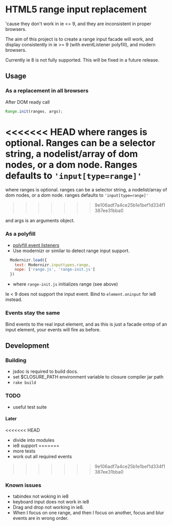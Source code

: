 # HTML5 range input replacement

'cause they don't work in ie <= 9, and they are inconsistent in proper browsers.

The aim of this project is to create a range input facade will work, and display
consistently in ie >= 9 (with eventListener polyfill), and modern browsers.

Currently ie 8 is not fully supported. This will be fixed in a future release.

## Usage

### As a replacement in all browsers

After DOM ready call

```javascript
Range.init(ranges, args);
```

<<<<<<< HEAD
where ranges is optional. Ranges can be a selector string, a nodelist/array of
dom nodes, or a dom node. Ranges defaults to `'input[type=range]'`
=======
where ranges is optional. ranges can be a selector string, a nodelist/array of
dom nodes, or a dom node. ranges defaults to `'input[type=range]'`
>>>>>>> 9e106adf7a4ce25b1e1bef1d334f1387ee31bba0

and args is an arguments object.

### As a polyfill

* [polyfill
  event listeners](https://developer.mozilla.org/en-US/docs/Web/API/EventTarget/addEventListener?redirectlocale=en-US&redirectslug=DOM%2FEventTarget.addEventListener)
* Use modernizr or similar to detect range input support.
```javascript
  Modernizr.load({
    test: Modernizr.inputtypes.range,
    nope: ['range.js', 'range-init.js']
  })
```

* where `range-init.js` initializes range (see above)

Ie < 9 does not support the input event. Bind to `element.oninput` for ie8 instead.

### Events stay the same

Bind events to the real input element, and as this is just a facade ontop of an
input element, your events will fire as before.

## Development

### Building
* jsdoc is required to build docs.
* set $CLOSURE_PATH environment variable to closure compiler jar path
* `rake build`

### TODO

* useful test suite

#### Later

<<<<<<< HEAD
* divide into modules
* ie8 support
=======
* more tests
* work out all required events
>>>>>>> 9e106adf7a4ce25b1e1bef1d334f1387ee31bba0

### Known issues

* tabindex not woking in ie8
* keyboard input does not work in ie8
* Drag and drop not working in ie8.
* When I focus on one range, and then I focus on another, focus and blur events
  are in wrong order.

